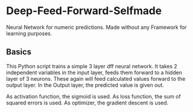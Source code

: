 # Deep-Feed-Forward-Selfmade
Neural Network for numeric predictions. Made without any Framework for learning purposes.

## Basics
This Python script trains a simple 3 layer dff neural network. It takes 2 independent variables in the input layer, feeds them forward to a 
hidden layer of 3 neurons. These again will feed calculated values forward to the output layer. In the Output layer, the predicted value is given out.

As activation function, the sigmoid is used. As loss function, the sum of squared errors is used. As optimizer, the gradient descent is used.
